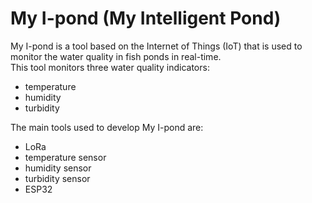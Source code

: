 # My I-pond (My Intelligent Pond)  
My I-pond is a tool based on the Internet of Things (IoT) that is used to monitor the water quality in fish ponds in real-time.  
This tool monitors three water quality indicators:  
- temperature  
- humidity  
- turbidity

The main tools used to develop My I-pond are:

- LoRa
- temperature sensor
- humidity sensor
- turbidity sensor
- ESP32